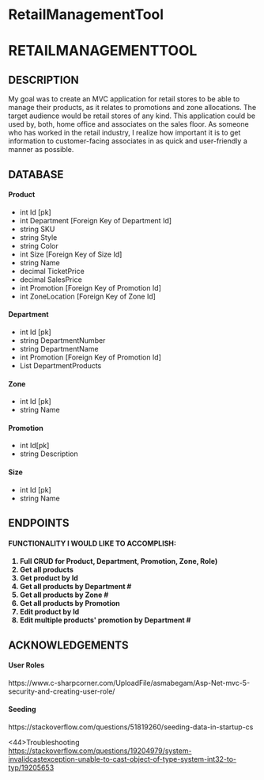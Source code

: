 # RetailManagementTool<h1>RETAILMANAGEMENTTOOL</h1>

<h2>DESCRIPTION</h2>

<p>My goal was to create an MVC application for retail stores to be able to manage their products, as it relates to promotions and zone allocations. The target audience would be retail stores of any kind. This application could be used by, both, home office and associates on the sales floor. As someone who has worked in the retail industry, I realize how important it is to get information to customer-facing associates in as quick and user-friendly a manner as possible.</p>

<h2>DATABASE</h2>

<h4>Product</h4>
<ul>
  <li>int Id [pk]</li>
  <li>int Department [Foreign Key of Department Id]</li>
  <li>string SKU</li>
  <li>string Style</li>
  <li>string Color</li>
  <li>int Size [Foreign Key of Size Id]</li>
  <li>string Name</li>
  <li>decimal TicketPrice</li>
  <li>decimal SalesPrice</li>
  <li>int Promotion [Foreign Key of Promotion Id]</li>
  <li>int ZoneLocation [Foreign Key of Zone Id]</li>
</ul>

<h4>Department</h4>
<ul>
  <li>int Id [pk]</li>
  <li>string DepartmentNumber</li>
  <li>string DepartmentName</li>
  <li>int Promotion [Foreign Key of Promotion Id]</li>
  <li>List<Product> DepartmentProducts</li>
</ul>

<h4>Zone</h4>
<ul>
  <li>int Id [pk]</li>
  <li>string Name</li>
</ul>

<h4>Promotion</h4>
<ul>
  <li>int Id[pk]</li>
  <li>string Description</li>
</ul>

<h4>Size</h4>
<ul>
  <li>int Id [pk]</li>
  <li>string Name</li>
</ul>


<h2>ENDPOINTS</h2>

<h4>FUNCTIONALITY I WOULD LIKE TO ACCOMPLISH:<h4>

1.	Full CRUD for Product, Department, Promotion, Zone, Role)
2.	Get all products 
3.	Get product by Id
4.	Get all products by Department #
5.	Get all products by Zone #
6.	Get all products by Promotion
7.	Edit product by Id
8.	Edit multiple products' promotion by Department #

<h2>ACKNOWLEDGEMENTS</h2>

<h4>User Roles</h4>
https://www.c-sharpcorner.com/UploadFile/asmabegam/Asp-Net-mvc-5-security-and-creating-user-role/

<h4>Seeding</h4>
https://stackoverflow.com/questions/51819260/seeding-data-in-startup-cs

<44>Troubleshooting</h4>
https://stackoverflow.com/questions/19204979/system-invalidcastexception-unable-to-cast-object-of-type-system-int32-to-typ/19205653
